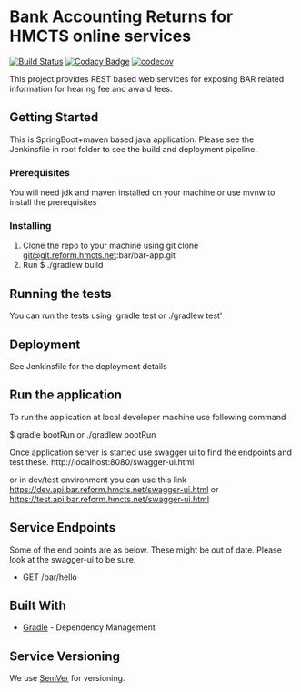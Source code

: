 # Bank Accounting Returns for HMCTS online services
[![Build Status](https://travis-ci.org/hmcts/bar-app.svg?branch=master)](https://travis-ci.org/hmcts/bar-app)
[![Codacy Badge](https://api.codacy.com/project/badge/Grade/0cb10a161dc24d0092470cda7c304c87)](https://app.codacy.com/app/HMCTS/bar-app)
[![codecov](https://codecov.io/gh/hmcts/bar-app/branch/master/graph/badge.svg)](https://codecov.io/gh/hmcts/bar-app)

This project provides REST based web services for exposing BAR related information for hearing fee and award fees.

## Getting Started

This is SpringBoot+maven based java application. Please see the Jenkinsfile in root folder to see the build and deployment pipeline.

### Prerequisites

You will need jdk and maven installed on your machine or use mvnw to install the prerequisites

### Installing
1. Clone the repo to your machine using git clone git@git.reform.hmcts.net:bar/bar-app.git
2. Run $ ./gradlew build

## Running the tests

You can run the tests using 'gradle test or ./gradlew test'


## Deployment

See Jenkinsfile for the deployment details

## Run the application
To run the application at local developer machine use following command

$ gradle  bootRun  or ./gradlew bootRun

Once application server is started use swagger ui to find the endpoints and test these. 
http://localhost:8080/swagger-ui.html

or in dev/test environment you can use this link
https://dev.api.bar.reform.hmcts.net/swagger-ui.html
or https://test.api.bar.reform.hmcts.net/swagger-ui.html

## Service Endpoints
Some of the end points are as below. These might be out of date. Please look at the swagger-ui to be sure. 

- GET /bar/hello


## Built With

* [Gradle](https://gradle.org/) - Dependency Management

## Service Versioning

We use [SemVer](http://semver.org/) for versioning.

